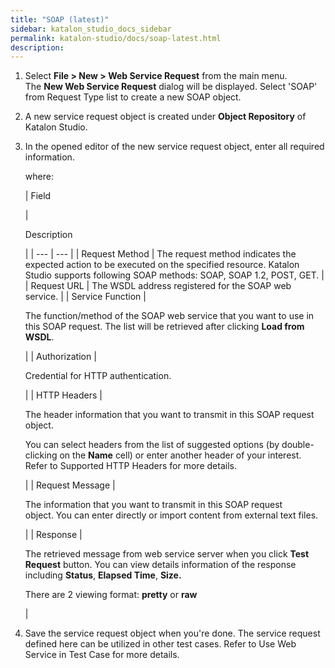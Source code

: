 ```yaml
---
title: "SOAP (latest)" 
sidebar: katalon_studio_docs_sidebar
permalink: katalon-studio/docs/soap-latest.html 
description: 
---
```

1.  Select **File > New > Web Service Request** from the main menu. The **New Web Service Request** dialog will be displayed. Select 'SOAP' from Request Type list to create a new SOAP object.  
      
      
    
2.  A new service request object is created under **Object Repository** of Katalon Studio.  
      
      
    
3.  In the opened editor of the new service request object, enter all required information.  
      
    where:
    
    | 
    Field
    
     | 
    
    Description
    
     |
    | --- | --- |
    | Request Method | The request method indicates the expected action to be executed on the specified resource. Katalon Studio supports following SOAP methods: SOAP, SOAP 1.2, POST, GET. |
    | Request URL | The WSDL address registered for the SOAP web service. |
    | Service Function | 
    
    The function/method of the SOAP web service that you want to use in this SOAP request. The list will be retrieved after clicking **Load from WSDL**. 
    
    
    
     |
    | Authorization | 
    
    Credential for HTTP authentication.
    
    
    
     |
    | HTTP Headers | 
    
    The header information that you want to transmit in this SOAP request object.
    
    You can select headers from the list of suggested options (by double-clicking on the **Name** cell) or enter another header of your interest. Refer to Supported HTTP Headers for more details.
    
    
    
     |
    | Request Message | 
    
    The information that you want to transmit in this SOAP request object. You can enter directly or import content from external text files. 
    
    
    
     |
    | Response | 
    
    The retrieved message from web service server when you click **Test Request** button. You can view details information of the response including **Status**, **Elapsed Time**, **Size.**
    
    There are 2 viewing format: **pretty** or **raw**
    
     
    
    
    
     |
    
4.  Save the service request object when you're done. The service request defined here can be utilized in other test cases. Refer to Use Web Service in Test Case for more details.